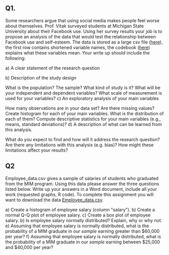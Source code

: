 ## Q1.

Some researchers argue that using social media makes people feel worse about themselves. Prof. Vitak surveyed students at Michigan State University about their Facebook use. Using her survey results your job is to propose an analysis of the data that would test the relationship between Facebook use and self-esteem. The data is stored as a large csv file ([here](https://umd.instructure.com/courses/1330960/files/68799102/download?wrap=1)), the first row contains shortened variable names, the codebook ([here](https://umd.instructure.com/courses/1330960/files/68799101/download?wrap=1)) explains what these variables mean. Your write up should include the following:

a) A clear statement of the research question

b) Description of the study design

What is the population? The sample? 
What kind of study is it?
What will be your independent and dependent variables?
What scale of measurement is used for your variables?
c) An exploratory analysis of your main variables

How many observations are in your data set? Are there missing values?
Create histogram for each of your main variables. What is the distribution of each of them?
Compute descriptive statistics for your main variables (e.g., means, standard deviations)?
d) A description of what can be learned from this analysis.

What do you expect to find and how will it address the research question?
Are there any limitations with this analysis (e.g. bias)?
How might these limitations affect your results?
 

## Q2

Employee_data.csv gives a sample of salaries of students who graduated from the MIM program. Using this data please answer the three questions listed below. Write up your answers in a Word document, include all your work (requested graphs, R code). To complete this assignment you will want to download the data [Employee_data.csv](https://umd.instructure.com/courses/1330960/files/68799047/download).

a) Create a histogram of employee salary (column "salary").
b) Create a normal Q-Q plot of employee salary.
c) Create a box plot of employee salary.
b) Is employee salary normally distributed? Explain, why or why not.
e) Assuming that employee salary is normally distributed, what is the probability of a MIM graduate in our *sample* earning greater than $60,000 per year?
f) Assuming that employee salary is normally distributed, what is the probability of a MIM graduate in our *sample* earning between $25,000 and $40,000 per year?
